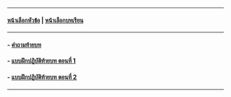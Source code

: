 
---
#### [หน้าเลือกหัวข้อ](README.md) | [หน้าเลือกบทเรียน](../README.md)
---
#### - [คำถามท้ายบท](0830.md)
#### - [แบบฝึกปฏิบัติท้ายบท ตอนที่ 1](0850.md)
#### - [แบบฝึกปฏิบัติท้ายบท ตอนที่ 2](0870.md)
---
